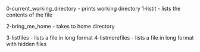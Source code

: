 0-current_working_directory - prints working directory
1-listit - lists the contents of the file

2-bring_me_home - takes to home directory

3-listfiles - lists a file in long format
4-listmorefiles - lists a file in long format with hidden files

